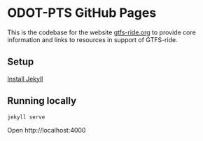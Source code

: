 # ODOT-PTS GitHub Pages
This is the codebase for the website [gtfs-ride.org](http://gtfs-ride.org) to provide core information and links to resources in support of GTFS-ride.

## Setup

[Install Jekyll](https://jekyllrb.com/docs/installation/)

## Running locally

    jekyll serve

Open http://localhost:4000